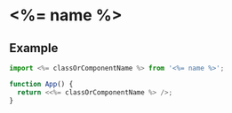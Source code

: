 # <%= name %>

## Example

```js
import <%= classOrComponentName %> from '<%= name %>';

function App() {
  return <<%= classOrComponentName %> />;
}
```
